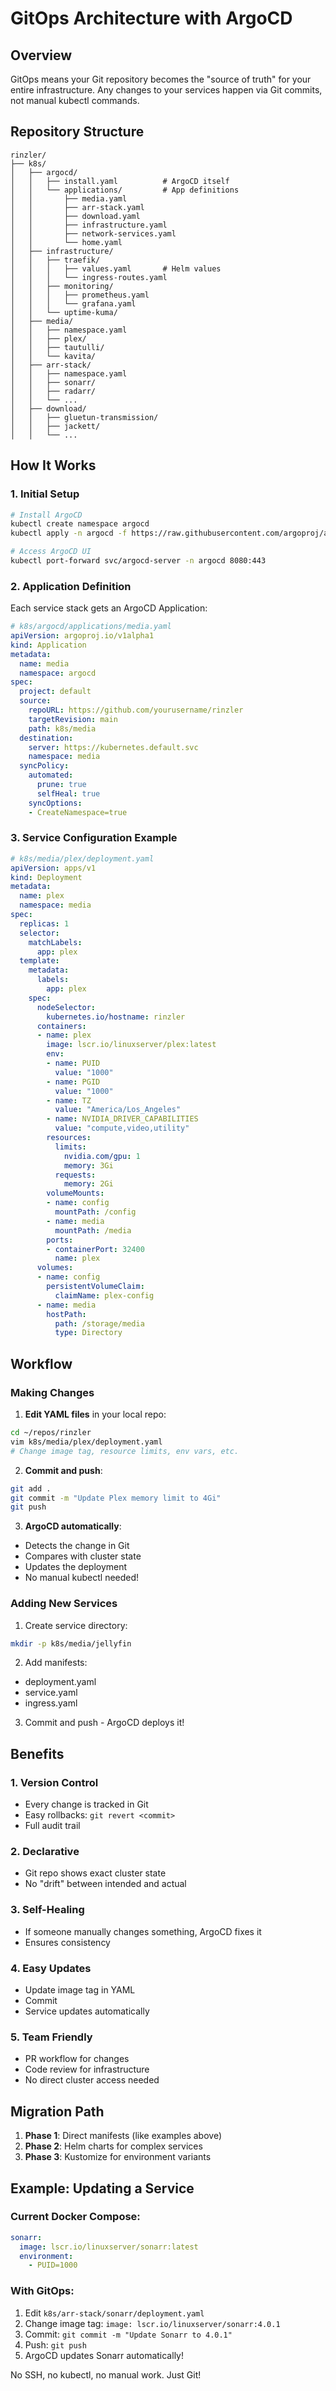 # GitOps Architecture with ArgoCD

## Overview
GitOps means your Git repository becomes the "source of truth" for your entire infrastructure. Any changes to your services happen via Git commits, not manual kubectl commands.

## Repository Structure

```
rinzler/
├── k8s/
│   ├── argocd/
│   │   ├── install.yaml          # ArgoCD itself
│   │   └── applications/         # App definitions
│   │       ├── media.yaml
│   │       ├── arr-stack.yaml
│   │       ├── download.yaml
│   │       ├── infrastructure.yaml
│   │       ├── network-services.yaml
│   │       └── home.yaml
│   ├── infrastructure/
│   │   ├── traefik/
│   │   │   ├── values.yaml       # Helm values
│   │   │   └── ingress-routes.yaml
│   │   ├── monitoring/
│   │   │   ├── prometheus.yaml
│   │   │   └── grafana.yaml
│   │   └── uptime-kuma/
│   ├── media/
│   │   ├── namespace.yaml
│   │   ├── plex/
│   │   ├── tautulli/
│   │   └── kavita/
│   ├── arr-stack/
│   │   ├── namespace.yaml
│   │   ├── sonarr/
│   │   ├── radarr/
│   │   └── ...
│   ├── download/
│   │   ├── gluetun-transmission/
│   │   ├── jackett/
│   │   └── ...
```

## How It Works

### 1. Initial Setup
```bash
# Install ArgoCD
kubectl create namespace argocd
kubectl apply -n argocd -f https://raw.githubusercontent.com/argoproj/argo-cd/stable/manifests/install.yaml

# Access ArgoCD UI
kubectl port-forward svc/argocd-server -n argocd 8080:443
```

### 2. Application Definition
Each service stack gets an ArgoCD Application:

```yaml
# k8s/argocd/applications/media.yaml
apiVersion: argoproj.io/v1alpha1
kind: Application
metadata:
  name: media
  namespace: argocd
spec:
  project: default
  source:
    repoURL: https://github.com/yourusername/rinzler
    targetRevision: main
    path: k8s/media
  destination:
    server: https://kubernetes.default.svc
    namespace: media
  syncPolicy:
    automated:
      prune: true
      selfHeal: true
    syncOptions:
    - CreateNamespace=true
```

### 3. Service Configuration Example

```yaml
# k8s/media/plex/deployment.yaml  
apiVersion: apps/v1
kind: Deployment
metadata:
  name: plex
  namespace: media
spec:
  replicas: 1
  selector:
    matchLabels:
      app: plex
  template:
    metadata:
      labels:
        app: plex
    spec:
      nodeSelector:
        kubernetes.io/hostname: rinzler
      containers:
      - name: plex
        image: lscr.io/linuxserver/plex:latest
        env:
        - name: PUID
          value: "1000"
        - name: PGID
          value: "1000"
        - name: TZ
          value: "America/Los_Angeles"
        - name: NVIDIA_DRIVER_CAPABILITIES
          value: "compute,video,utility"
        resources:
          limits:
            nvidia.com/gpu: 1
            memory: 3Gi
          requests:
            memory: 2Gi
        volumeMounts:
        - name: config
          mountPath: /config
        - name: media
          mountPath: /media
        ports:
        - containerPort: 32400
          name: plex
      volumes:
      - name: config
        persistentVolumeClaim:
          claimName: plex-config
      - name: media
        hostPath:
          path: /storage/media
          type: Directory
```

## Workflow

### Making Changes

1. **Edit YAML files** in your local repo:
```bash
cd ~/repos/rinzler
vim k8s/media/plex/deployment.yaml
# Change image tag, resource limits, env vars, etc.
```

2. **Commit and push**:
```bash
git add .
git commit -m "Update Plex memory limit to 4Gi"
git push
```

3. **ArgoCD automatically**:
- Detects the change in Git
- Compares with cluster state
- Updates the deployment
- No manual kubectl needed!

### Adding New Services

1. Create service directory:
```bash
mkdir -p k8s/media/jellyfin
```

2. Add manifests:
- deployment.yaml
- service.yaml
- ingress.yaml

3. Commit and push - ArgoCD deploys it!

## Benefits

### 1. Version Control
- Every change is tracked in Git
- Easy rollbacks: `git revert <commit>`
- Full audit trail

### 2. Declarative
- Git repo shows exact cluster state
- No "drift" between intended and actual

### 3. Self-Healing
- If someone manually changes something, ArgoCD fixes it
- Ensures consistency

### 4. Easy Updates
- Update image tag in YAML
- Commit
- Service updates automatically

### 5. Team Friendly
- PR workflow for changes
- Code review for infrastructure
- No direct cluster access needed

## Migration Path

1. **Phase 1**: Direct manifests (like examples above)
2. **Phase 2**: Helm charts for complex services
3. **Phase 3**: Kustomize for environment variants

## Example: Updating a Service

### Current Docker Compose:
```yaml
sonarr:
  image: lscr.io/linuxserver/sonarr:latest
  environment:
    - PUID=1000
```

### With GitOps:
1. Edit `k8s/arr-stack/sonarr/deployment.yaml`
2. Change image tag: `image: lscr.io/linuxserver/sonarr:4.0.1`
3. Commit: `git commit -m "Update Sonarr to 4.0.1"`
4. Push: `git push`
5. ArgoCD updates Sonarr automatically!

No SSH, no kubectl, no manual work. Just Git!